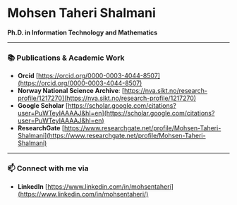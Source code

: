 # Mohsen Taheri Shalmani

**Ph.D. in Information Technology and Mathematics**

---

### 📚 Publications & Academic Work
-  **Orcid** [https://orcid.org/0000-0003-4044-8507](https://orcid.org/0000-0003-4044-8507)
-  **Norway National Science Archive**: [https://nva.sikt.no/research-profile/1217270](https://nva.sikt.no/research-profile/1217270)
-  **Google Scholar** [https://scholar.google.com/citations?user=PuWTeyIAAAAJ&hl=en](https://scholar.google.com/citations?user=PuWTeyIAAAAJ&hl=en) 
-  **ResearchGate** [https://www.researchgate.net/profile/Mohsen-Taheri-Shalmani](https://www.researchgate.net/profile/Mohsen-Taheri-Shalmani) 

---

### 📫 Connect with me via
-  **LinkedIn** [https://www.linkedin.com/in/mohsentaheri](https://www.linkedin.com/in/mohsentaheri/)
